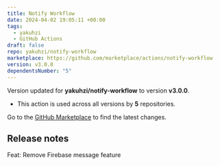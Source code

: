 ```yaml
---
title: Notify Workflow
date: 2024-04-02 19:05:11 +00:00
tags:
  - yakuhzi
  - GitHub Actions
draft: false
repo: yakuhzi/notify-workflow
marketplace: https://github.com/marketplace/actions/notify-workflow
version: v3.0.0
dependentsNumber: "5"
---
```



Version updated for **yakuhzi/notify-workflow** to version **v3.0.0**.
- This action is used across all versions by **5** repositories.

Go to the [GitHub Marketplace](https://github.com/marketplace/actions/notify-workflow) to find the latest changes.

## Release notes

Feat: Remove Firebase message feature
